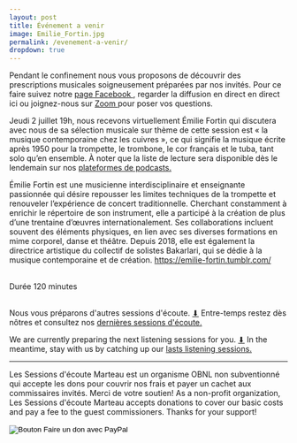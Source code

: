 ```yaml
---
layout: post
title: Événement a venir
image: Emilie_Fortin.jpg
permalink: /evenement-a-venir/
dropdown: true
---
```


Pendant le confinement nous vous proposons de découvrir des prescriptions musicales soigneusement préparées par nos invités. Pour ce faire suivez notre  <a href="https://www.facebook.com/sessionsmarteau/" target="_blank"> page Facebook
</a>, regarder la diffusion en direct en direct ici ou joignez-nous sur <a href="https://sessionsmarteau.com/session-virtuelle" target="_blank"> Zoom
</a>  pour poser vos questions. 


Jeudi 2 juillet 19h, nous recevons virtuellement Émilie Fortin qui discutera avec nous de sa sélection musicale sur thème de cette session est « la musique contemporaine chez les cuivres », ce qui signifie la musique écrite après 1950 pour la trompette, le trombone, le cor français et le tuba, tant solo qu’en ensemble. À noter que la liste de lecture sera disponible dès le lendemain sur nos <a href="https://sessionsmarteau.com/musique/#podcasts" target="_blank"> plateformes de podcasts.
</a> 

Émilie Fortin est une musicienne interdisciplinaire et enseignante passionnée qui désire repousser les limites techniques de la trompette et renouveler l’expérience de concert traditionnelle. Cherchant constamment à enrichir le répertoire de son instrument, elle a participé à la création de plus d’une trentaine d’œuvres internationalement. Ses collaborations incluent souvent des éléments physiques, en lien avec ses diverses formations en mime corporel, danse et théâtre. Depuis 2018, elle est également la directrice artistique du collectif de solistes Bakarlari, qui se dédie à la musique contemporaine et de création. <a href="https://emilie-fortin.tumblr.com/" target="_blank"> https://emilie-fortin.tumblr.com/
</a>  
  
<br>
Durée 120 minutes
<br>
<br>

Nous vous préparons d'autres sessions d'écoute. <a href="https://gmail.us20.list-manage.com/subscribe/post?u=698e7b941cdf206ea63f5a5b7&id=0677e98a6a"> ⬇</a> Entre-temps restez dès nôtres et consultez nos
<a href="https://sessionsmarteau.com/sessions-passes/" target="_blank"> dernières sessions d'écoute.
</a>
<br>
  
We are currently preparing the next listening sessions for you. <a href="https://gmail.us20.list-manage.com/subscribe/post?u=698e7b941cdf206ea63f5a5b7&id=0677e98a6a"> ⬇</a> In the meantime, stay with us by catching up our
<a href="https://sessionsmarteau.com/sessions-passes/" target="_blank"> lasts listening sessions.
</a>


---
Les Sessions d'écoute Marteau est un organisme OBNL non subventionné qui accepte les dons pour couvrir nos frais et payer un cachet aux commissaires invités. Merci de votre soutien! As a non-profit organization, Les Sessions d'écoute Marteau accepts donations to cover our basic costs and pay a fee to the guest commissioners. Thanks for your support!  
<form action="https://www.paypal.com/cgi-bin/webscr" method="post" target="_top">
<input type="hidden" name="cmd" value="_s-xclick" />
<input type="hidden" name="hosted_button_id" value="ZMNY6HYBJTQLL" />
<input type="image" src="https://www.paypalobjects.com/fr_CA/i/btn/btn_donate_SM.gif" border="0" name="submit" title="Aider un organisme OBNL non subventionné!" alt="Bouton Faire un don avec PayPal" />
<img alt="" border="0" src="https://www.paypal.com/fr_CA/i/scr/pixel.gif" width="1" height="1" />
</form>


